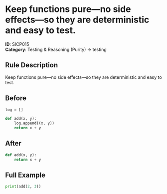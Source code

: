 # Keep functions pure—no side effects—so they are deterministic and easy to test.

**ID**: SICP015  
**Category**: Testing & Reasoning (Purity) → testing

## Rule Description
Keep functions pure—no side effects—so they are deterministic and easy to test.

## Before
```python
log = []

def add(x, y):
    log.append((x, y))
    return x + y
```

## After  
```python
def add(x, y):
    return x + y
```

## Full Example
```python
print(add(2, 3))
```
